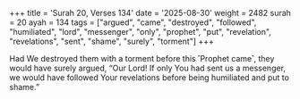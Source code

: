 +++
title = 'Surah 20, Verses 134'
date = '2025-08-30'
weight = 2482
surah = 20
ayah = 134
tags = ["argued", "came", "destroyed", "followed", "humiliated", "lord", "messenger", "only", "prophet", "put", "revelation", "revelations", "sent", "shame", "surely", "torment"]
+++

Had We destroyed them with a torment before this ˹Prophet came˺, they would have surely argued, “Our Lord! If only You had sent us a messenger, we would have followed Your revelations before being humiliated and put to shame.”
